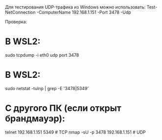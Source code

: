Для тестирования UDP-трафика из Windows можно использовать:
Test-NetConnection -ComputerName 192.168.1.151 -Port 3478 -Udp


Проверка:
# В WSL2:
sudo tcpdump -i eth0 udp port 3478



# В WSL2:
sudo netstat -tulnp | grep -E '3478|5349'

# С другого ПК (если открыт брандмауэр):
telnet 192.168.1.151 5349  # TCP
nmap -sU -p 3478 192.168.1.151  # UDP
